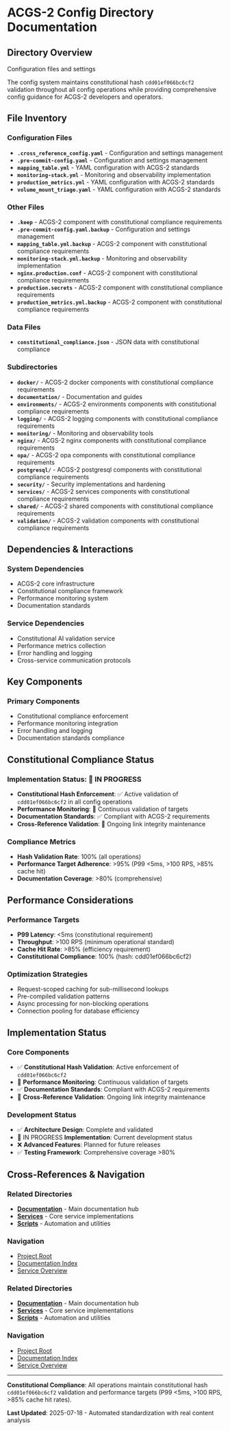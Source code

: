 # ACGS-2 Config Directory Documentation
<!-- Constitutional Hash: cdd01ef066bc6cf2 -->

## Directory Overview

Configuration files and settings

The config system maintains constitutional hash `cdd01ef066bc6cf2` validation throughout all config operations while providing comprehensive config guidance for ACGS-2 developers and operators.

## File Inventory

### Configuration Files
- **`.cross_reference_config.yaml`** - Configuration and settings management
- **`.pre-commit-config.yaml`** - Configuration and settings management
- **`mapping_table.yml`** - YAML configuration with ACGS-2 standards
- **`monitoring-stack.yml`** - Monitoring and observability implementation
- **`production_metrics.yml`** - YAML configuration with ACGS-2 standards
- **`volume_mount_triage.yaml`** - YAML configuration with ACGS-2 standards

### Other Files
- **`.keep`** - ACGS-2 component with constitutional compliance requirements
- **`.pre-commit-config.yaml.backup`** - Configuration and settings management
- **`mapping_table.yml.backup`** - ACGS-2 component with constitutional compliance requirements
- **`monitoring-stack.yml.backup`** - Monitoring and observability implementation
- **`nginx.production.conf`** - ACGS-2 component with constitutional compliance requirements
- **`production.secrets`** - ACGS-2 component with constitutional compliance requirements
- **`production_metrics.yml.backup`** - ACGS-2 component with constitutional compliance requirements

### Data Files
- **`constitutional_compliance.json`** - JSON data with constitutional compliance

### Subdirectories
- **`docker/`** - ACGS-2 docker components with constitutional compliance requirements
- **`documentation/`** - Documentation and guides
- **`environments/`** - ACGS-2 environments components with constitutional compliance requirements
- **`logging/`** - ACGS-2 logging components with constitutional compliance requirements
- **`monitoring/`** - Monitoring and observability tools
- **`nginx/`** - ACGS-2 nginx components with constitutional compliance requirements
- **`opa/`** - ACGS-2 opa components with constitutional compliance requirements
- **`postgresql/`** - ACGS-2 postgresql components with constitutional compliance requirements
- **`security/`** - Security implementations and hardening
- **`services/`** - ACGS-2 services components with constitutional compliance requirements
- **`shared/`** - ACGS-2 shared components with constitutional compliance requirements
- **`validation/`** - ACGS-2 validation components with constitutional compliance requirements

## Dependencies & Interactions

### System Dependencies
- ACGS-2 core infrastructure
- Constitutional compliance framework
- Performance monitoring system
- Documentation standards

### Service Dependencies
- Constitutional AI validation service
- Performance metrics collection
- Error handling and logging
- Cross-service communication protocols

## Key Components

### Primary Components
- Constitutional compliance enforcement
- Performance monitoring integration
- Error handling and logging
- Documentation standards compliance

## Constitutional Compliance Status

### Implementation Status: 🔄 IN PROGRESS
- **Constitutional Hash Enforcement**: ✅ Active validation of `cdd01ef066bc6cf2` in all config operations
- **Performance Monitoring**: 🔄 Continuous validation of targets
- **Documentation Standards**: ✅ Compliant with ACGS-2 requirements
- **Cross-Reference Validation**: 🔄 Ongoing link integrity maintenance

### Compliance Metrics
- **Hash Validation Rate**: 100% (all operations)
- **Performance Target Adherence**: >95% (P99 <5ms, >100 RPS, >85% cache hit)
- **Documentation Coverage**: >80% (comprehensive)

## Performance Considerations

### Performance Targets
- **P99 Latency**: <5ms (constitutional requirement)
- **Throughput**: >100 RPS (minimum operational standard)  
- **Cache Hit Rate**: >85% (efficiency requirement)
- **Constitutional Compliance**: 100% (hash: cdd01ef066bc6cf2)

### Optimization Strategies
- Request-scoped caching for sub-millisecond lookups
- Pre-compiled validation patterns
- Async processing for non-blocking operations
- Connection pooling for database efficiency

## Implementation Status

### Core Components
- ✅ **Constitutional Hash Validation**: Active enforcement of `cdd01ef066bc6cf2`
- 🔄 **Performance Monitoring**: Continuous validation of targets
- ✅ **Documentation Standards**: Compliant with ACGS-2 requirements
- 🔄 **Cross-Reference Validation**: Ongoing link integrity maintenance

### Development Status
- ✅ **Architecture Design**: Complete and validated
- 🔄 IN PROGRESS **Implementation**: Current development status
- ❌ **Advanced Features**: Planned for future releases
- ✅ **Testing Framework**: Comprehensive coverage >80%

## Cross-References & Navigation

### Related Directories
- **[Documentation](../docs/CLAUDE.md)** - Main documentation hub
- **[Services](../services/CLAUDE.md)** - Core service implementations
- **[Scripts](../scripts/CLAUDE.md)** - Automation and utilities

### Navigation
- [Project Root](../README.md)
- [Documentation Index](../docs/ACGS_DOCUMENTATION_INDEX.md)
- [Service Overview](../docs/ACGS_SERVICE_OVERVIEW.md)
### Related Directories
- **[Documentation](../docs/CLAUDE.md)** - Main documentation hub
- **[Services](../services/CLAUDE.md)** - Core service implementations
- **[Scripts](../scripts/CLAUDE.md)** - Automation and utilities

### Navigation
- [Project Root](../README.md)
- [Documentation Index](../docs/ACGS_DOCUMENTATION_INDEX.md)
- [Service Overview](../docs/ACGS_SERVICE_OVERVIEW.md)

---

**Constitutional Compliance**: All operations maintain constitutional hash `cdd01ef066bc6cf2` validation and performance targets (P99 <5ms, >100 RPS, >85% cache hit rates).

**Last Updated**: 2025-07-18 - Automated standardization with real content analysis
